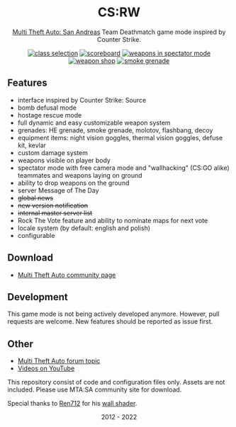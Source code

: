 <h1 align="center">
CS:RW
</h2>

<p align="center">
  <a href="https://multitheftauto.com/">Multi Theft Auto: San Andreas</a> Team Deathmatch game mode inspired by Counter Strike.
</p>

<p align="center">
<a href="https://media.moddb.com/images/mods/1/25/24608/6.jpg" title="class selection"><img alt="class selection" src="https://media.moddb.com/cache/images/mods/1/25/24608/thumb_300x150/6.jpg"></a>
<a href="https://media.moddb.com/images/mods/1/25/24608/3.jpg" title="scoreboard"><img alt="scoreboard" src="https://media.moddb.com/cache/images/mods/1/25/24608/thumb_300x150/3.jpg"></a>
<a href="https://media.moddb.com/images/mods/1/25/24608/1.jpg" title="weapons in spectator mode"><img alt="weapons in spectator mode" src="https://media.moddb.com/cache/images/mods/1/25/24608/thumb_300x150/1.jpg"></a>
<a href="https://media.moddb.com/images/mods/1/25/24608/4.jpg" title="weapon shop"><img alt="weapon shop" src="https://media.moddb.com/cache/images/mods/1/25/24608/thumb_300x150/4.jpg"></a>
<a href="https://media.moddb.com/images/mods/1/25/24608/mta-screen_2014-03-12_16-15-52.png" title="smoke grenade"><img alt="smoke grenade" src="https://media.moddb.com/cache/images/mods/1/25/24608/thumb_300x150/mta-screen_2014-03-12_16-15-52.png"></a>
</p>

## Features
* interface inspired by Counter Strike: Source
* bomb defusal mode
* hostage rescue mode
* full dynamic and easy customizable weapon system
* grenades: HE grenade, smoke grenade, molotov, flashbang, decoy
* equipment items: night vision goggles, thermal vision goggles, defuse kit, kevlar
* custom damage system
* weapons visible on player body
* spectator mode with free camera mode and "wallhacking" (CS:GO alike) teammates and weapons laying on ground
* ability to drop weapons on the ground
* server Message of The Day
* <s>global news</s>
* <s>new version notification</s>
* <s>internal master server list</s>
* Rock The Vote feature and ability to nominate maps for next vote
* locale system (by default: english and polish)
* configurable

## Download
* [Multi Theft Auto community page](https://community.multitheftauto.com/index.php?p=resources&s=details&id=10487)

## Development
This game mode is not being actively developed anymore. However, pull requests are welcome. New features should be reported as issue first.

## Other
* [Multi Theft Auto forum topic](https://forum.mtasa.com/topic/61129-rel-counter-strike-renderware-gamemode/)
* [Videos on YouTube](https://www.youtube.com/playlist?list=PLlZJGl2Rc-B-GrX5Vn66DSsKI_K0q28Aj)


This repository consist of code and configuration files only. Assets are not included. Please use MTA:SA community site for download.

Special thanks to [Ren712](https://community.multitheftauto.com/?p=profile&id=320386) for his [wall shader](https://community.multitheftauto.com/index.php?p=resources&s=details&id=7615).

<p align="center">
2012 - 2022
</p>
